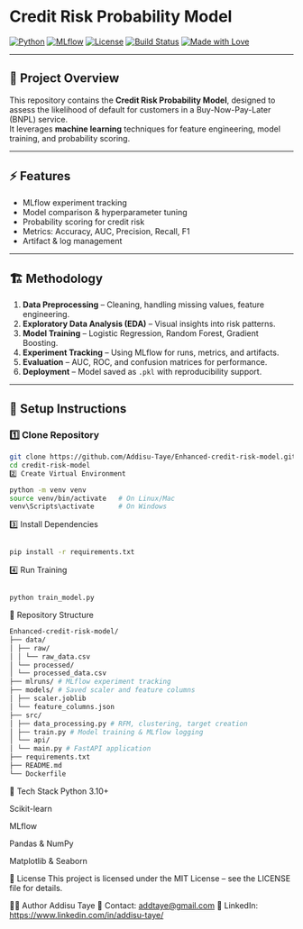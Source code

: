 # Credit Risk Probability Model

[![Python](https://img.shields.io/badge/python-3.10%2B-blue.svg)](https://www.python.org/)
[![MLflow](https://img.shields.io/badge/MLflow-Tracking-orange.svg)](https://mlflow.org/)
[![License](https://img.shields.io/badge/License-MIT-green.svg)](LICENSE)
[![Build Status](https://img.shields.io/badge/build-passing-brightgreen.svg)]()
[![Made with Love](https://img.shields.io/badge/made%20with-love-red.svg)]()

---

## 📌 Project Overview
This repository contains the **Credit Risk Probability Model**, designed to assess the likelihood of default for customers in a Buy-Now-Pay-Later (BNPL) service.  
It leverages **machine learning** techniques for feature engineering, model training, and probability scoring.

---

## ⚡ Features
- MLflow experiment tracking  
- Model comparison & hyperparameter tuning  
- Probability scoring for credit risk  
- Metrics: Accuracy, AUC, Precision, Recall, F1  
- Artifact & log management  

---

## 🏗️ Methodology
1. **Data Preprocessing** – Cleaning, handling missing values, feature engineering.  
2. **Exploratory Data Analysis (EDA)** – Visual insights into risk patterns.  
3. **Model Training** – Logistic Regression, Random Forest, Gradient Boosting.  
4. **Experiment Tracking** – Using MLflow for runs, metrics, and artifacts.  
5. **Evaluation** – AUC, ROC, and confusion matrices for performance.  
6. **Deployment** – Model saved as `.pkl` with reproducibility support.  

---

## 🚀 Setup Instructions

### 1️⃣ Clone Repository
```bash
git clone https://github.com/Addisu-Taye/Enhanced-credit-risk-model.git
cd credit-risk-model
2️⃣ Create Virtual Environment
```
```bash
python -m venv venv
source venv/bin/activate   # On Linux/Mac
venv\Scripts\activate      # On Windows
```
3️⃣ Install Dependencies
```bash

pip install -r requirements.txt
```
4️⃣ Run Training
```bash

python train_model.py
```
📂 Repository Structure
```bash
Enhanced-credit-risk-model/
├── data/
│ ├── raw/
│ │ └── raw_data.csv
│ └── processed/
│ └── processed_data.csv
├── mlruns/ # MLflow experiment tracking
├── models/ # Saved scaler and feature columns
│ ├── scaler.joblib
│ └── feature_columns.json
├── src/
│ ├── data_processing.py # RFM, clustering, target creation
│ ├── train.py # Model training & MLflow logging
│ └── api/
│ └── main.py # FastAPI application
├── requirements.txt
├── README.md
└── Dockerfile
```

🧰 Tech Stack
Python 3.10+

Scikit-learn

MLflow

Pandas & NumPy

Matplotlib & Seaborn

📜 License
This project is licensed under the MIT License – see the LICENSE file for details.

👨‍💻 Author
Addisu Taye
📧 Contact: addtaye@gmail.com
🔗 LinkedIn: https://www.linkedin.com/in/addisu-taye/


